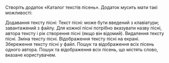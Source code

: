 Створіть додаток «Каталог текстів пісень». Додаток мусить мати такі можливості:

Додавання тексту пісні:
Текст пісні:
може бути введений з клавіатури;
завантажений з файлу.
Для кожної пісні потрібно вказувати назву пісні, автора тексту і рік створення пісні (якщо він відомий).
Видалення тексту пісні.
Зміна тексту пісні.
Відображення тексту пісні на екрані.
Збереження тексту пісні у файл.
Пошук та відображення всіх пісень одного автора.
Пошук та відображення всіх пісень, що містять слово, вказане користувачем.
